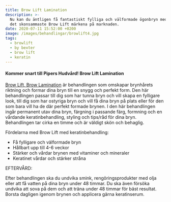 ```yaml
---
title: Brow Lift Lamination
description: >-
  Nu kan du äntligen få fantastiskt fylliga och välformade ögonbryn med ett av
  det skonsammaste Brow Lift märkena på marknaden.
date: 2020-07-11 15:52:00 +0200
image: /images/behandlingar/browlift4.jpg
tags:
  - browlift
  - by bexter
  - brow lift
  - keratin
---
```


#### Kommer snart till Pipers Hudv&aring;rd\! Brow Lift Lamination

[Brow Lift, Brow Lamination](/behandlingar/brow-lift-lamination/) är behandlingen som omskapar brynh&aring;rets riktning och formar dina bryn till en snygg och perfekt form. Den här behandlingen passar till dig som har tunna bryn och vill skapa en fylligare look, till dig som har ostyriga bryn och vill f&aring; dina bryn p&aring; plats eller för den som bara vill ha de där perfekt formade brynen. I den här behandlingen ing&aring;r permanent utav dina bryn, färgning i passande färg, formning och en v&aring;rdande keratinbehandling, styling och tips/r&aring;d för dina bryn. Behandlingen tar cirka en timme och är väldigt skön och behaglig.

Fördelarna med Brow Lift med keratinbehandling:

* F&aring; fylligare och välformade bryn&nbsp;
* H&aring;llbart upp till 4-6 veckor&nbsp;
* Stärker och v&aring;rdar brynen med vitaminer och mineraler
* Keratinet v&aring;rdar och stärker str&aring;na

EFTERV&Aring;RD:

Efter behandlingen ska du undvika smink, rengöringsprodukter med olja eller att f&aring; vatten p&aring; dina bryn under 48 timmar. Du ska även försöka undvika att sova p&aring; dem och att träna under 48 timmar för bäst resultat. Borsta dagligen igenom brynen och applicera gärna keratinserum.

&nbsp;